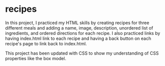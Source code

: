 # recipes
In this project, I practiced my HTML skills by creating recipes for three
different meals and adding a name, image, description, unordered list of 
ingredients, and ordered directions for each recipe. I also 
practiced links by having index.html link to each recipe and having
a back button on each recipe's page to link back to index.html.

This project has been updated with CSS to show my understanding of
CSS properties like the box model.
